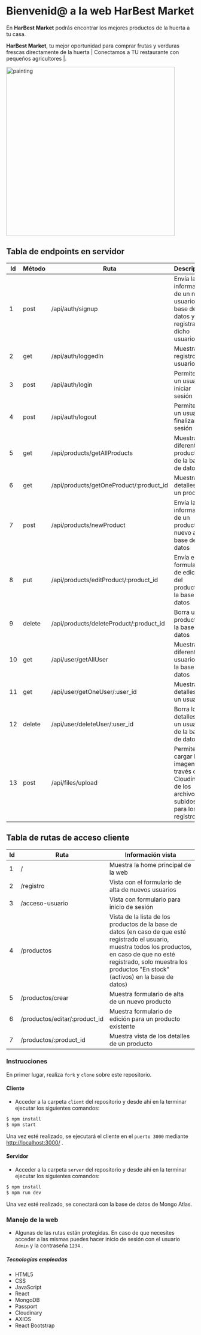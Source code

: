 # Bienvenid@ a la web HarBest Market

En **HarBest Market** podrás encontrar los mejores productos de la huerta a tu casa.

**HarBest Market**, tu mejor oportunidad para comprar frutas y verduras frescas directamente de la huerta | Conectamos a TU restaurante con pequeños agricultores |.

<img src='https://res.cloudinary.com/jorgemaram/image/upload/v1633914993/Harbest/peter-wendt--r5KSMkyoSc-unsplash_tztrkx.jpg' alt='painting' height='450'>

## Tabla de endpoints en servidor

| Id | Método | Ruta | Descripción |
| ------ | ------ | ------ | ------ |
| 1 | post | /api/auth/signup | Envía la información de un nuevo usuario a la base de datos y se registra dicho usuario |
| 2 | get | /api/auth/loggedIn | Muestra registro de usuario |
| 3 | post | /api/auth/login | Permite a un usuario iniciar sesión |
| 4 | post | /api/auth/logout | Permite a un usuario finalizar sesión |
| 5 | get | /api/products/getAllProducts | Muestra los diferentes productos de la base de datos |
| 6 | get | /api/products/getOneProduct/:product_id | Muestra los detalles de un producto |
| 7 | post | /api/products/newProduct | Envía la información de un producto nuevo a la base de datos |
| 8 | put | /api/products/editProduct/:product_id | Envía el formulario de edición del producto a la base de datos |
| 9 | delete | /api/products/deleteProduct/:product_id | Borra un producto de la base de datos |
| 10 | get | /api/user/getAllUser | Muestra los diferentes usuarios de la base de datos |
| 11 | get | /api/user/getOneUser/:user_id | Muestra los detalles de un usuario |
| 12 | delete | /api/user/deleteUser/:user_id | Borra los detalles de un usuario de la base de datos |
| 13 | post | /api/files/upload | Permite cargar la imagen a través de Cloudinary de los archivos subidos para los registros |

## Tabla de rutas de acceso cliente

| Id | Ruta | Información vista |
| ------ | ------ | ------ |
| 1 | / | Muestra la home principal de la web |
| 2 | /registro | Vista con el formulario de alta de nuevos usuarios |
| 3 | /acceso-usuario | Vista con formulario para inicio de sesión |
| 4 | /productos | Vista de la lista de los productos de la base de datos (en caso de que esté registrado el usuario, muestra todos los productos, en caso de que no esté registrado, solo muestra los productos "En stock" (activos) en la base de datos) |
| 5 | /productos/crear | Muestra formulario de alta de un nuevo producto |
| 6 | /productos/editar/:product_id | Muestra formulario de edición para un producto existente |
| 7 | /productos/:product_id | Muestra vista de los detalles de un producto |

### Instrucciones
En primer lugar, realiza `fork` y `clone` sobre este repositorio.

#### Cliente
- Acceder a la carpeta `client` del repositorio y desde ahí en la terminar ejecutar los siguientes comandos:

```bash
$ npm install
$ npm start

```
Una vez esté realizado, se ejecutará el cliente en el `puerto 3000` mediante <http://localhost:3000/> .

#### Servidor
- Acceder a la carpeta `server` del repositorio y desde ahí en la terminar ejecutar los siguientes comandos:

```bash
$ npm install
$ npm run dev

```
Una vez esté realizado, se conectará con la base de datos de Mongo Atlas. 

### Manejo de la web

- Algunas de las rutas están protegidas. En caso de que necesites acceder a las mismas puedes hacer inicio de sesión con el usuario `Admin` y la contraseña `1234` .

##### Tecnologías empleadas

- HTML5
- CSS
- JavaScript
- React
- MongoDB
- Passport
- Cloudinary
- AXIOS
- React Bootstrap
